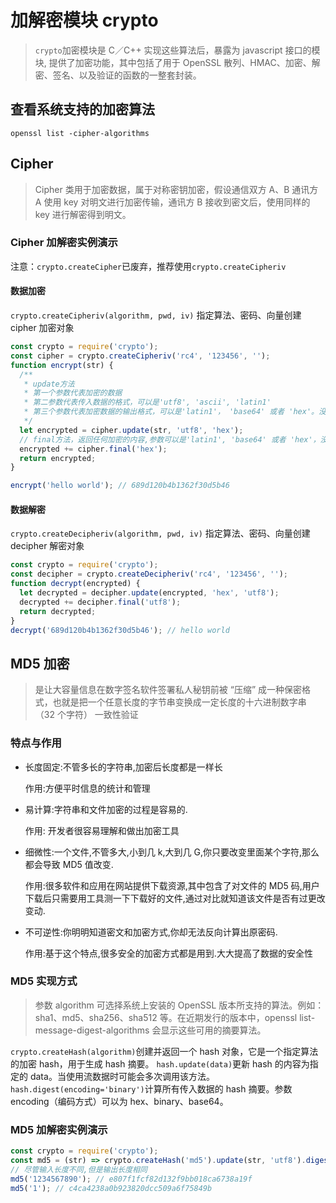 # 加解密模块 crypto

> `crypto`加密模块是 C／C++ 实现这些算法后，暴露为 javascript 接口的模块, 提供了加密功能，其中包括了用于 OpenSSL 散列、HMAC、加密、解密、签名、以及验证的函数的一整套封装。

## 查看系统支持的加密算法

`openssl list -cipher-algorithms`

## Cipher

> Cipher 类用于加密数据，属于对称密钥加密，假设通信双方 A、B 通讯方 A 使用 key 对明文进行加密传输，通讯方 B 接收到密文后，使用同样的 key 进行解密得到明文。

### Cipher 加解密实例演示

注意：`crypto.createCipher`已废弃，推荐使用`crypto.createCipheriv`

#### 数据加密

`crypto.createCipheriv(algorithm, pwd, iv)` 指定算法、密码、向量创建 cipher 加密对象

```js
const crypto = require('crypto');
const cipher = crypto.createCipheriv('rc4', '123456', '');
function encrypt(str) {
  /**
   * update方法
   * 第一个参数代表加密的数据
   * 第二参数代表传入数据的格式，可以是'utf8', 'ascii', 'latin1'
   * 第三个参数代表加密数据的输出格式，可以是'latin1'， 'base64' 或者 'hex'。没有执行则返回Buffer
   */
  let encrypted = cipher.update(str, 'utf8', 'hex');
  // final方法，返回任何加密的内容,参数可以是'latin1', 'base64' 或者 'hex'，没有指定返回Buffer
  encrypted += cipher.final('hex');
  return encrypted;
}

encrypt('hello world'); // 689d120b4b1362f30d5b46
```

#### 数据解密

`crypto.createDecipheriv(algorithm, pwd, iv)` 指定算法、密码、向量创建 decipher 解密对象

```js
const crypto = require('crypto');
const decipher = crypto.createDecipheriv('rc4', '123456', '');
function decrypt(encrypted) {
  let decrypted = decipher.update(encrypted, 'hex', 'utf8');
  decrypted += decipher.final('utf8');
  return decrypted;
}
decrypt('689d120b4b1362f30d5b46'); // hello world
```

## MD5 加密

> 是让大容量信息在数字签名软件签署私人秘钥前被 “压缩” 成一种保密格式，也就是把一个任意长度的字节串变换成一定长度的十六进制数字串（32 个字符） 一致性验证

### 特点与作用

- 长度固定:不管多长的字符串,加密后长度都是一样长

  作用:方便平时信息的统计和管理

- 易计算:字符串和文件加密的过程是容易的.

  作用: 开发者很容易理解和做出加密工具

- 细微性:一个文件,不管多大,小到几 k,大到几 G,你只要改变里面某个字符,那么都会导致 MD5 值改变.

  作用:很多软件和应用在网站提供下载资源,其中包含了对文件的 MD5 码,用户下载后只需要用工具测一下下载好的文件,通过对比就知道该文件是否有过更改变动.

- 不可逆性:你明明知道密文和加密方式,你却无法反向计算出原密码.

  作用:基于这个特点,很多安全的加密方式都是用到.大大提高了数据的安全性

### MD5 实现方式

> 参数 algorithm 可选择系统上安装的 OpenSSL 版本所支持的算法。例如：sha1、md5、sha256、sha512 等。在近期发行的版本中，openssl list-message-digest-algorithms 会显示这些可用的摘要算法。

`crypto.createHash(algorithm)`创建并返回一个 hash 对象，它是一个指定算法的加密 hash，用于生成 hash 摘要。
`hash.update(data)`更新 hash 的内容为指定的 data。当使用流数据时可能会多次调用该方法。
`hash.digest(encoding='binary')`计算所有传入数据的 hash 摘要。参数 encoding（编码方式）可以为 hex、binary、base64。

### MD5 加解密实例演示

```js
const crypto = require('crypto');
const md5 = (str) => crypto.createHash('md5').update(str, 'utf8').digest('hex');
// 尽管输入长度不同,但是输出长度相同
md5('1234567890'); // e807f1fcf82d132f9bb018ca6738a19f
md5('1'); // c4ca4238a0b923820dcc509a6f75849b
```

